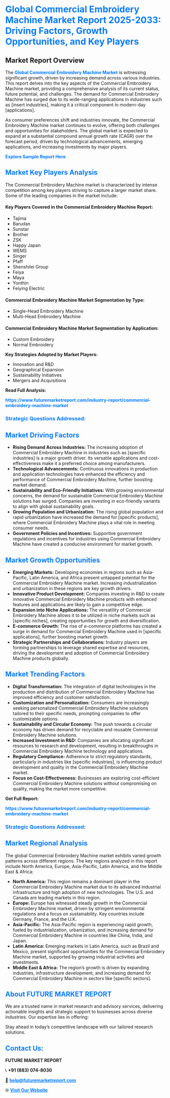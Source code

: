 <h1 style="color: #007BFF;">Global Commercial Embroidery Machine Market Report 2025-2033: Driving Factors, Growth Opportunities, and Key Players</h1>

<section id="overview">
<h2>Market Report Overview</h2>
<p>The <a href="https://www.futuremarketreport.com/industry-report/commercial-embroidery-machine-market" style="color: #007BFF; text-decoration: none;"><strong>Global Commercial Embroidery Machine Market</strong></a> is witnessing significant growth, driven by increasing demand across various industries. This report delves into the key aspects of the Commercial Embroidery Machine market, providing a comprehensive analysis of its current status, future potential, and challenges. The demand for Commercial Embroidery Machine has surged due to its wide-ranging applications in industries such as [insert industries], making it a critical component in modern-day [applications].</p>
<p>As consumer preferences shift and industries innovate, the Commercial Embroidery Machine market continues to evolve, offering both challenges and opportunities for stakeholders. The global market is expected to expand at a substantial compound annual growth rate (CAGR) over the forecast period, driven by technological advancements, emerging applications, and increasing investments by major players.</p>
</section>

<section id="overview">
<p><a href="https://www.futuremarketreport.com/request-sample/reportId=108889" style="color: #007BFF; text-decoration: none;"><strong>Explore Sample Report Here</strong></a></p>
</section>

<section id="key-players">
<h2 style="color: #007BFF;">Market Key Players Analysis</h2>
<p>The Commercial Embroidery Machine market is characterized by intense competition among key players striving to capture a larger market share. Some of the leading companies in the market include:</p>
<h4>Key Players Covered in the Commercial Embroidery Machine Report:</h4>
<ul><li>Tajima</li><li>Barudan</li><li>Sunstar</li><li>Brother</li><li>ZSK</li><li>Happy Japan</li><li>WEMS</li><li>Singer</li><li>Pfaff</li><li>Shenshilei Group</li><li>Feiya</li><li>Maya</li><li>Yonthin</li><li>Feiying Electric</li></ul>
<h4>Commercial Embroidery Machine Market Segmentation by Type:</h4>
<ul><li>Single-Head Embroidery Machine</li><li>Multi-Head Embroidery Machine</li></ul>

<h4>Commercial Embroidery Machine Market Segmentation by Application:</h4>
<ul><li>Custom Embroidery</li><li>Normal Embroidery</li></ul>
<p><strong>Key Strategies Adopted by Market Players:</strong></p>
<ul>
<li>Innovation and R&D</li>
<li>Geographical Expansion</li>
<li>Sustainability Initiatives</li>
<li>Mergers and Acquisitions</li>
</ul>
</section>

<section>
<p><strong>Read Full Analysis: </strong></p><a href="https://www.futuremarketreport.com/industry-report/commercial-embroidery-machine-market" style="color: #007BFF; text-decoration: none;"><strong>https://www.futuremarketreport.com/industry-report/commercial-embroidery-machine-market</strong></a>
<h3 style="color: #007BFF;">Strategic Questions Addressed:</h3>
</section>

<section id="driving-factors">
<h2 style="color: #007BFF;">Market Driving Factors</h2>
<ul>
<li><strong>Rising Demand Across Industries:</strong> The increasing adoption of Commercial Embroidery Machine in industries such as [specific industries] is a major growth driver. Its versatile applications and cost-effectiveness make it a preferred choice among manufacturers.</li>
<li><strong>Technological Advancements:</strong> Continuous innovations in production and application technologies have enhanced the efficiency and performance of Commercial Embroidery Machine, further boosting market demand.</li>
<li><strong>Sustainability and Eco-Friendly Initiatives:</strong> With growing environmental concerns, the demand for sustainable Commercial Embroidery Machine solutions has surged. Companies are investing in eco-friendly variants to align with global sustainability goals.</li>
<li><strong>Growing Population and Urbanization:</strong> The rising global population and rapid urbanization have increased the demand for [specific products], where Commercial Embroidery Machine plays a vital role in meeting consumer needs.</li>
<li><strong>Government Policies and Incentives:</strong> Supportive government regulations and incentives for industries using Commercial Embroidery Machine have created a conducive environment for market growth.</li>
</ul>
</section>

<section id="growth-opportunities">
<h2 style="color: #007BFF;">Market Growth Opportunities</h2>
<ul>
<li><strong>Emerging Markets:</strong> Developing economies in regions such as Asia-Pacific, Latin America, and Africa present untapped potential for the Commercial Embroidery Machine market. Increasing industrialization and urbanization in these regions are key growth drivers.</li>
<li><strong>Innovative Product Development:</strong> Companies investing in R&D to create innovative Commercial Embroidery Machine products with enhanced features and applications are likely to gain a competitive edge.</li>
<li><strong>Expansion into Niche Applications:</strong> The versatility of Commercial Embroidery Machine allows it to be utilized in niche markets such as [specific niches], creating opportunities for growth and diversification.</li>
<li><strong>E-commerce Growth:</strong> The rise of e-commerce platforms has created a surge in demand for Commercial Embroidery Machine used in [specific applications], further boosting market growth.</li>
<li><strong>Strategic Partnerships and Collaborations:</strong> Industry players are forming partnerships to leverage shared expertise and resources, driving the development and adoption of Commercial Embroidery Machine products globally.</li>
</ul>
</section>

<section id="trending-factors">
<h2 style="color: #007BFF;">Market Trending Factors</h2>
<ul>
<li><strong>Digital Transformation:</strong> The integration of digital technologies in the production and distribution of Commercial Embroidery Machine has improved efficiency and customer satisfaction.</li>
<li><strong>Customization and Personalization:</strong> Consumers are increasingly seeking personalized Commercial Embroidery Machine solutions tailored to their specific needs, prompting companies to offer customizable options.</li>
<li><strong>Sustainability and Circular Economy:</strong> The push towards a circular economy has driven demand for recyclable and reusable Commercial Embroidery Machine solutions.</li>
<li><strong>Increased Investment in R&D:</strong> Companies are allocating significant resources to research and development, resulting in breakthroughs in Commercial Embroidery Machine technology and applications.</li>
<li><strong>Regulatory Compliance:</strong> Adherence to strict regulatory standards, particularly in industries like [specific industries], is influencing product development and quality in the Commercial Embroidery Machine market.</li>
<li><strong>Focus on Cost-Effectiveness:</strong> Businesses are exploring cost-efficient Commercial Embroidery Machine solutions without compromising on quality, making the market more competitive.</li>
</ul>
</section>

<section>
<p><strong>Get Full Report: </strong></p><a href="https://www.futuremarketreport.com/industry-report/commercial-embroidery-machine-market" style="color: #007BFF; text-decoration: none;"><strong>https://www.futuremarketreport.com/industry-report/commercial-embroidery-machine-market</strong></a>
<h3 style="color: #007BFF;">Strategic Questions Addressed:</h3>
</section>


<section id="regional-analysis">
<h2 style="color: #007BFF;">Market Regional Analysis</h2>
<p>The global Commercial Embroidery Machine market exhibits varied growth patterns across different regions. The key regions analyzed in this report include North America, Europe, Asia-Pacific, Latin America, and the Middle East & Africa:</p>
<ul>
<li><strong>North America:</strong> This region remains a dominant player in the Commercial Embroidery Machine market due to its advanced industrial infrastructure and high adoption of new technologies. The U.S. and Canada are leading markets in this region.</li>
<li><strong>Europe:</strong> Europe has witnessed steady growth in the Commercial Embroidery Machine market, driven by stringent environmental regulations and a focus on sustainability. Key countries include Germany, France, and the U.K.</li>
<li><strong>Asia-Pacific:</strong> The Asia-Pacific region is experiencing rapid growth, fueled by industrialization, urbanization, and increasing demand for Commercial Embroidery Machine in countries like China, India, and Japan.</li>
<li><strong>Latin America:</strong> Emerging markets in Latin America, such as Brazil and Mexico, present significant opportunities for the Commercial Embroidery Machine market, supported by growing industrial activities and investments.</li>
<li><strong>Middle East & Africa:</strong> The region’s growth is driven by expanding industries, infrastructure development, and increasing demand for Commercial Embroidery Machine in sectors like [specific sectors].</li>
</ul>
</section>

<footer>
<h2 style="color: #007BFF;">About FUTURE MARKET REPORT</h2>
<p>We are a trusted name in market research and advisory services, delivering actionable insights and strategic support to businesses across diverse industries. Our expertise lies in offering:</p>

<p>Stay ahead in today’s competitive landscape with our tailored research solutions.</p>

<h2 style="color: #007BFF;">Contact Us:</h2>
<p><strong>FUTURE MARKET REPORT</strong></p>
<p>📞 <strong>+91 (883) 074-8030</strong></p>
<p>📧 <strong><a href="mailto:help@futuremarketreport.com" style="color: #007BFF;">help@futuremarketreport.com</a></strong></p>
<p>🌐 <strong><a href="https://www.futuremarketreport.com/" style="color: #007BFF;">Visit Our Website</a></strong></p>
</footer>